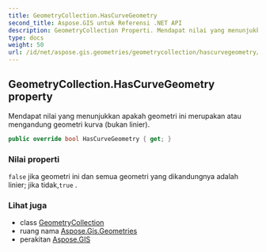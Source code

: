 ```yaml
---
title: GeometryCollection.HasCurveGeometry
second_title: Aspose.GIS untuk Referensi .NET API
description: GeometryCollection Properti. Mendapat nilai yang menunjukkan apakah geometri ini merupakan atau mengandung geometri kurva bukan linier.
type: docs
weight: 50
url: /id/net/aspose.gis.geometries/geometrycollection/hascurvegeometry/
---
```

## GeometryCollection.HasCurveGeometry property

Mendapat nilai yang menunjukkan apakah geometri ini merupakan atau mengandung geometri kurva (bukan linier).

```csharp
public override bool HasCurveGeometry { get; }
```

### Nilai properti

`false` jika geometri ini dan semua geometri yang dikandungnya adalah linier; jika tidak,`true` .

### Lihat juga

* class [GeometryCollection](../)
* ruang nama [Aspose.Gis.Geometries](../../geometrycollection/)
* perakitan [Aspose.GIS](../../../)


